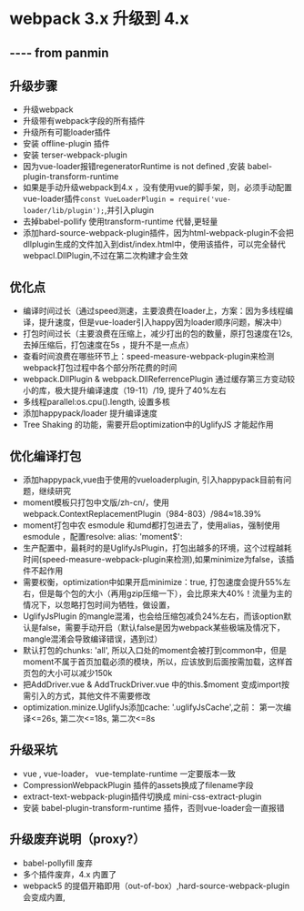 # webpack 3.x 升级到 4.x

## ---- from panmin

## 升级步骤

* 升级webpack
* 升级带有webpack字段的所有插件
* 升级所有可能loader插件
* 安装 offline-plugin 插件
* 安装 terser-webpack-plugin
* 因为vue-loader报错regeneratorRuntime is not defined ,安装 babel-plugin-transform-runtime
* 如果是手动升级webpack到4.x ，没有使用vue的脚手架，则，必须手动配置vue-loader插件`const VueLoaderPlugin = require('vue-loader/lib/plugin');`,并引入plugin
* 去掉babel-pollify 使用transform-runtime 代替,更轻量
* 添加hard-source-webpack-plugin插件，因为html-webpack-plugin不会把dllplugin生成的文件加入到dist/index.html中，使用该插件，可以完全替代webpacl.DllPlugin,不过在第二次构建才会生效


## 优化点

* 编译时间过长（通过speed测速，主要浪费在loader上，方案：因为多线程编译，提升速度，但是vue-loader引入happy因为loader顺序问题，解决中）
* 打包时间过长（主要浪费在压缩上，减少打出的包的数量，原打包速度在12s,去掉压缩后，打包速度在5s ，提升不是一点点）
* 查看时间浪费在哪些环节上：speed-measure-webpack-plugin来检测webpack打包过程中各个部分所花费的时间
* webpack.DllPlugin  & webpack.DllReferrencePlugin 通过缓存第三方变动较小的库，极大提升编译速度（19-11）/19, 提升了40%左右
* 多线程parallel:os.cpu().length, 设置多核
* 添加happypack/loader 提升编译速度
* Tree Shaking 的功能，需要开启optimization中的UglifyJS 才能起作用

## 优化编译打包

* 添加happypack,vue由于使用的vueloaderplugin, 引入happypack目前有问题，继续研究
* moment模板只打包中文版/zh-cn/，使用webpack.ContextReplacementPlugin（984-803）/984≈18.39%
* moment打包中农 esmodule 和umd都打包进去了，使用alias，强制使用esmodule ，配置resolve: alias: 'moment$':
* 生产配置中，最耗时的是UglifyJsPlugin，打包出越多的环境，这个过程越耗时间(speed-measure-webpack-plugin来检测),如果minimize为false，该插件不起作用
* 需要权衡，optimization中如果开启minimize：true, 打包速度会提升55%左右，但是每个包的大小（再用gzip压缩一下），会比原来大40%！流量为主的情况下，以忽略打包时间为牺牲，做设置，
* UglifyJsPlugin 的mangle混淆，也会给压缩包减负24%左右，而该option默认是false，需要手动开启（默认false是因为webpack某些极端及情况下，mangle混淆会导致编译错误，遇到过）
* 默认打包的chunks: 'all', 所以入口处的moment会被打到common中，但是moment不属于首页加载必须的模块，所以，应该放到后面按需加载，这样首页包的大小可以减少150k
* 把AddDriver.vue & AddTruckDriver.vue 中的this.$moment 变成import按需引入的方式，其他文件不需要修改
* optimization.minize.UglifyJs添加cache: '.uglifyJsCache',之前： 第一次编译<=26s, 第二次<=18s, 第二次<=8s

## 升级采坑

* vue , vue-loader， vue-template-runtime 一定要版本一致
* CompressionWebpackPlugin 插件的assets换成了filename字段
* extract-text-webpack-plugin插件切换成 mini-css-extract-plugin
* 安装 babel-plugin-transform-runtime 插件，否则vue-loader会一直报错


## 升级废弃说明（proxy?）

* babel-pollyfill 废弃
* 多个插件废弃，4.x 内置了
* webpack5 的提倡开箱即用（out-of-box）,hard-source-webpack-plugin会变成内置,


